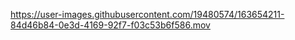 

https://user-images.githubusercontent.com/19480574/163654211-84d46b84-0e3d-4169-92f7-f03c53b6f586.mov

